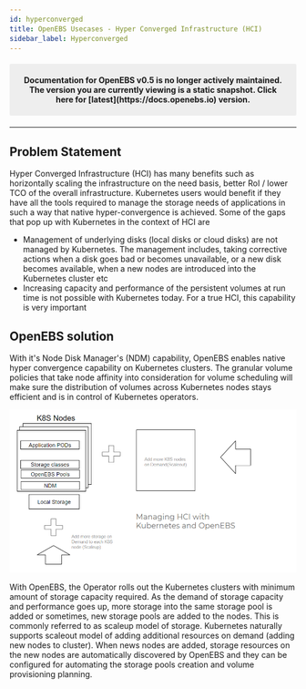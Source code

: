 ```yaml
---
id: hyperconverged
title: OpenEBS Usecases - Hyper Converged Infrastructure (HCI)
sidebar_label: Hyperconverged
---
```


<center><p style="padding: 20px; margin: 20px 0; border-radius: 3px; background-color: #eeeeee;"><strong>
  Documentation for OpenEBS v0.5 is no longer actively maintained. The version you are currently viewing is a static snapshot. Click here for [latest](https://docs.openebs.io) version.
</strong></p></center>

------

## Problem Statement

Hyper Converged Infrastructure (HCI) has many benefits such as horizontally scaling the infrastructure on the need basis, better RoI / lower TCO of the overall infrastructure. Kubernetes users would benefit if they have all the tools required to manage the storage needs of applications in such a way that native hyper-convergence is achieved. Some of the gaps that pop up with Kubernetes in the context of HCI are

- Management of underlying disks (local disks or cloud disks) are not managed by Kubernetes. The management includes, taking corrective actions when a disk goes bad or becomes unavailable, or a new disk becomes available, when a new nodes are introduced into the Kubernetes cluster etc
- Increasing capacity and performance of the persistent volumes at run time is not possible with Kubernetes today. For a true HCI, this capability is very important



## OpenEBS solution

With it's Node Disk Manager's (NDM) capability, OpenEBS enables native hyper convergence capability on Kubernetes clusters. The granular volume policies that take node affinity into consideration for volume scheduling will make sure the distribution of volumes across Kubernetes nodes stays efficient and is in control of Kubernetes operators. 

![Managing HCI with Kubernetes and OpenEBS](/docs/assets/hci.png)

With OpenEBS, the Operator rolls out the Kubernetes clusters with minimum amount of storage capacity required. As the demand of storage capacity and performance goes up, more storage into the same storage pool is added or sometimes, new storage pools are added to the nodes. This is commonly referred to as scaleup model of storage. Kubernetes naturally supports scaleout model of adding additional resources on demand (adding new nodes to cluster). When news nodes are added, storage resources on the new nodes are automatically discovered by OpenEBS and they can be configured for automating the storage pools creation and volume provisioning planning. 









<!-- Hotjar Tracking Code for https://docs.openebs.io -->
<script>
   (function(h,o,t,j,a,r){
       h.hj=h.hj||function(){(h.hj.q=h.hj.q||[]).push(arguments)};
       h._hjSettings={hjid:785693,hjsv:6};
       a=o.getElementsByTagName('head')[0];
       r=o.createElement('script');r.async=1;
       r.src=t+h._hjSettings.hjid+j+h._hjSettings.hjsv;
       a.appendChild(r);
   })(window,document,'https://static.hotjar.com/c/hotjar-','.js?sv=');
</script>
